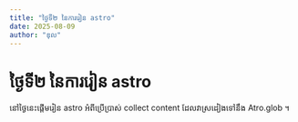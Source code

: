 ```yaml
---
title: "ថ្ងៃទី២ នៃការរៀន astro"
date: 2025-08-09
author: "ឌុល"
---
```


# ថ្ងៃទី២ នៃការរៀន astro

នៅថ្ងៃនេះផ្តើមរៀន astro អំពីប្រើប្រាស់ collect content ដែលវាស្រដៀងទៅនឹង Atro.glob ។

